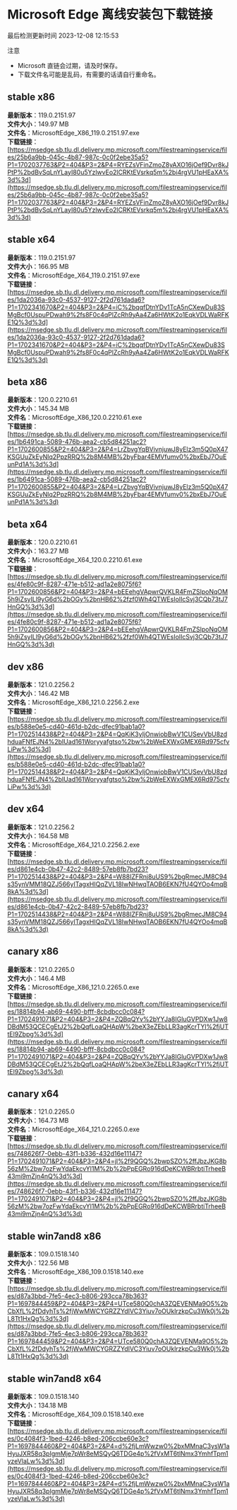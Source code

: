 # Microsoft Edge 离线安装包下载链接
最后检测更新时间
2023-12-08 12:15:53

注意
* Microsoft 直链会过期，请及时保存。
* 下载文件名可能是乱码，有需要的话请自行重命名。

## stable x86
**最新版本**：119.0.2151.97  
**文件大小**：149.97 MB  
**文件名**：MicrosoftEdge_X86_119.0.2151.97.exe  
**下载链接**：[https://msedge.sb.tlu.dl.delivery.mp.microsoft.com/filestreamingservice/files/25b6a9bb-045c-4b87-987c-0c0f2ebe35a5?P1=1702037763&P2=404&P3=2&P4=RYEZsVFinZmoZ8yAXO16jOef9Dvr8kJPtP%2bdBvSqLnYLayI80u5YzlwvEo2lCRKtEVsrkq5m%2bi4rgVU1pHEaXA%3d%3d](https://msedge.sb.tlu.dl.delivery.mp.microsoft.com/filestreamingservice/files/25b6a9bb-045c-4b87-987c-0c0f2ebe35a5?P1=1702037763&P2=404&P3=2&P4=RYEZsVFinZmoZ8yAXO16jOef9Dvr8kJPtP%2bdBvSqLnYLayI80u5YzlwvEo2lCRKtEVsrkq5m%2bi4rgVU1pHEaXA%3d%3d)  

## stable x64
**最新版本**：119.0.2151.97  
**文件大小**：166.95 MB  
**文件名**：MicrosoftEdge_X64_119.0.2151.97.exe  
**下载链接**：[https://msedge.sb.tlu.dl.delivery.mp.microsoft.com/filestreamingservice/files/1da2036a-93c0-4537-9127-2f2d761dada6?P1=1702341670&P2=404&P3=2&P4=iC%2bqqfDtnYDv1TcA5nCXewDu83SMgBcf0UspuPDwah9%2fs8F0c4qPlZcRh9yAa4Za6HWtK2o1EqkVDLWaRFKE1Q%3d%3d](https://msedge.sb.tlu.dl.delivery.mp.microsoft.com/filestreamingservice/files/1da2036a-93c0-4537-9127-2f2d761dada6?P1=1702341670&P2=404&P3=2&P4=iC%2bqqfDtnYDv1TcA5nCXewDu83SMgBcf0UspuPDwah9%2fs8F0c4qPlZcRh9yAa4Za6HWtK2o1EqkVDLWaRFKE1Q%3d%3d)  

## beta x86
**最新版本**：120.0.2210.61  
**文件大小**：145.34 MB  
**文件名**：MicrosoftEdge_X86_120.0.2210.61.exe  
**下载链接**：[https://msedge.sb.tlu.dl.delivery.mp.microsoft.com/filestreamingservice/files/1b6491ca-5089-476b-aea2-cb5d84251ac2?P1=1702600855&P2=404&P3=2&P4=LrZbvgYqBVivnjuwJ8yElz3m5Q0pX47KSGUuZkEyNlq2PpzRRQ%2b8M4MB%2byFbar4EMVfumv0%2bxEbJ7OuEunPd1A%3d%3d](https://msedge.sb.tlu.dl.delivery.mp.microsoft.com/filestreamingservice/files/1b6491ca-5089-476b-aea2-cb5d84251ac2?P1=1702600855&P2=404&P3=2&P4=LrZbvgYqBVivnjuwJ8yElz3m5Q0pX47KSGUuZkEyNlq2PpzRRQ%2b8M4MB%2byFbar4EMVfumv0%2bxEbJ7OuEunPd1A%3d%3d)  

## beta x64
**最新版本**：120.0.2210.61  
**文件大小**：163.27 MB  
**文件名**：MicrosoftEdge_X64_120.0.2210.61.exe  
**下载链接**：[https://msedge.sb.tlu.dl.delivery.mp.microsoft.com/filestreamingservice/files/4fe80c9f-8287-471e-b512-ad1a2e8075f6?P1=1702600856&P2=404&P3=2&P4=bEEehgVApwrQVKLR4FmZSlpoNqOM5h9iZsyILl9yG6d%2bOGy%2bnHB62%2fzf0Wh4QTWEsIolIcSvj3CQb73tJ7HnGQ%3d%3d](https://msedge.sb.tlu.dl.delivery.mp.microsoft.com/filestreamingservice/files/4fe80c9f-8287-471e-b512-ad1a2e8075f6?P1=1702600856&P2=404&P3=2&P4=bEEehgVApwrQVKLR4FmZSlpoNqOM5h9iZsyILl9yG6d%2bOGy%2bnHB62%2fzf0Wh4QTWEsIolIcSvj3CQb73tJ7HnGQ%3d%3d)  

## dev x86
**最新版本**：121.0.2256.2  
**文件大小**：146.42 MB  
**文件名**：MicrosoftEdge_X86_121.0.2256.2.exe  
**下载链接**：[https://msedge.sb.tlu.dl.delivery.mp.microsoft.com/filestreamingservice/files/b588e0e5-cd40-461d-b2dc-dfec91bab1a0?P1=1702514438&P2=404&P3=2&P4=QqKiK3yIjOnwiobBwV1CUSevVbU8zdhduaFNfEJN4%2bIUad161Woryyafgtso%2bw%2bWeEXWxGMEX6Rd975cfvLiPw%3d%3d](https://msedge.sb.tlu.dl.delivery.mp.microsoft.com/filestreamingservice/files/b588e0e5-cd40-461d-b2dc-dfec91bab1a0?P1=1702514438&P2=404&P3=2&P4=QqKiK3yIjOnwiobBwV1CUSevVbU8zdhduaFNfEJN4%2bIUad161Woryyafgtso%2bw%2bWeEXWxGMEX6Rd975cfvLiPw%3d%3d)  

## dev x64
**最新版本**：121.0.2256.2  
**文件大小**：164.58 MB  
**文件名**：MicrosoftEdge_X64_121.0.2256.2.exe  
**下载链接**：[https://msedge.sb.tlu.dl.delivery.mp.microsoft.com/filestreamingservice/files/d861e4cb-0b47-42c2-8489-57eb8fb7bd23?P1=1702514438&P2=404&P3=2&P4=W88IZFRnj8uUS9%2bgRmecJM8C94s35ynVMM18QZJ566yITagxHIQqZVL18IwNHwqTAOB6EKN7fU4QYOo4mqB8kA%3d%3d](https://msedge.sb.tlu.dl.delivery.mp.microsoft.com/filestreamingservice/files/d861e4cb-0b47-42c2-8489-57eb8fb7bd23?P1=1702514438&P2=404&P3=2&P4=W88IZFRnj8uUS9%2bgRmecJM8C94s35ynVMM18QZJ566yITagxHIQqZVL18IwNHwqTAOB6EKN7fU4QYOo4mqB8kA%3d%3d)  

## canary x86
**最新版本**：121.0.2265.0  
**文件大小**：146.4 MB  
**文件名**：MicrosoftEdge_X86_121.0.2265.0.exe  
**下载链接**：[https://msedge.sb.tlu.dl.delivery.mp.microsoft.com/filestreamingservice/files/18814b94-ab69-4490-bfff-8cbdbcc0c084?P1=1702491071&P2=404&P3=2&P4=ZQBqQYv%2bYYJa8IGluGVPDXw1Jw8DBdM53QCECgEtJ2%2bQqfLoaQHApW%2beX3eZEbLLR3agKcrTYl%2fjUTtEl9Zbpg%3d%3d](https://msedge.sb.tlu.dl.delivery.mp.microsoft.com/filestreamingservice/files/18814b94-ab69-4490-bfff-8cbdbcc0c084?P1=1702491071&P2=404&P3=2&P4=ZQBqQYv%2bYYJa8IGluGVPDXw1Jw8DBdM53QCECgEtJ2%2bQqfLoaQHApW%2beX3eZEbLLR3agKcrTYl%2fjUTtEl9Zbpg%3d%3d)  

## canary x64
**最新版本**：121.0.2265.0  
**文件大小**：164.73 MB  
**文件名**：MicrosoftEdge_X64_121.0.2265.0.exe  
**下载链接**：[https://msedge.sb.tlu.dl.delivery.mp.microsoft.com/filestreamingservice/files/748626f7-0ebb-43f1-b336-432d16e11147?P1=1702491071&P2=404&P3=2&P4=jI%2f9QGQ%2bwpSZO%2ffJbzJKG8b56zM%2bw7ozFwYdaEkcvYl1M%2b%2bPpEGRo916dDeKCWBRrbtiTrheeB43mi9mZjn4nQ%3d%3d](https://msedge.sb.tlu.dl.delivery.mp.microsoft.com/filestreamingservice/files/748626f7-0ebb-43f1-b336-432d16e11147?P1=1702491071&P2=404&P3=2&P4=jI%2f9QGQ%2bwpSZO%2ffJbzJKG8b56zM%2bw7ozFwYdaEkcvYl1M%2b%2bPpEGRo916dDeKCWBRrbtiTrheeB43mi9mZjn4nQ%3d%3d)  

## stable win7and8 x86
**最新版本**：109.0.1518.140  
**文件大小**：122.56 MB  
**文件名**：MicrosoftEdge_X86_109.0.1518.140.exe  
**下载链接**：[https://msedge.sb.tlu.dl.delivery.mp.microsoft.com/filestreamingservice/files/d87a3bbd-7fe5-4ec3-b806-293cca78b363?P1=1697844459&P2=404&P3=2&P4=UTce580Q0chA3ZQEVENMa9O5%2bCbXfL%2fDdyhTs%2fjWwMWCYGRZZYdIVC3Yiuv7oOUklrzkpCu3Wk0j%2bL8Tt1HxQg%3d%3d](https://msedge.sb.tlu.dl.delivery.mp.microsoft.com/filestreamingservice/files/d87a3bbd-7fe5-4ec3-b806-293cca78b363?P1=1697844459&P2=404&P3=2&P4=UTce580Q0chA3ZQEVENMa9O5%2bCbXfL%2fDdyhTs%2fjWwMWCYGRZZYdIVC3Yiuv7oOUklrzkpCu3Wk0j%2bL8Tt1HxQg%3d%3d)  

## stable win7and8 x64
**最新版本**：109.0.1518.140  
**文件大小**：134.18 MB  
**文件名**：MicrosoftEdge_X64_109.0.1518.140.exe  
**下载链接**：[https://msedge.sb.tlu.dl.delivery.mp.microsoft.com/filestreamingservice/files/0c4084f3-1bed-4246-b8ed-206ccbe60e3c?P1=1697844460&P2=404&P3=2&P4=d%2fjLmWwzw0%2bxMMnaC3ysW1aHyuJXR58q3pIgmMje7pWr8eMSQyQ6TDGe4p%2fVxMT6tlNmx3YmhfTpm1yzeVlaLw%3d%3d](https://msedge.sb.tlu.dl.delivery.mp.microsoft.com/filestreamingservice/files/0c4084f3-1bed-4246-b8ed-206ccbe60e3c?P1=1697844460&P2=404&P3=2&P4=d%2fjLmWwzw0%2bxMMnaC3ysW1aHyuJXR58q3pIgmMje7pWr8eMSQyQ6TDGe4p%2fVxMT6tlNmx3YmhfTpm1yzeVlaLw%3d%3d)  

